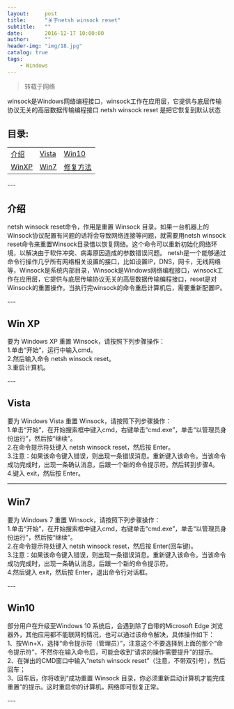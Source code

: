 ```yaml
---
layout:     post
title:      "关于netsh winsock reset"
subtitle:   ""
date:       2016-12-17 10:00:00
author:     ""
header-img: "img/18.jpg"
catalog: true
tags:
    - Windows
---
```

>转载于网络

<p>
winsock是Windows网络编程接口，winsock工作在应用层，它提供与底层传输协议无关的高层数据传输编程接口 netsh winsock reset 是把它恢复到默认状态
</p>

<h2> 目录:</h2>
<table>
<tr>
	<td><a href="#jieshao">介绍</a></td>
	<td><a href="#vista">Vista</a></td>
	<td><a href="#win10">Win10</a></td>
</tr>
<tr>
	<td><a href="#xp">WinXP</a></td>
	<td><a href="#win7">Win7</a></td>
	<td><a href="#other">修复方法</a></td>
</tr>
</table>
---

<p id="jieshao"></p>
<h2> 介绍</h2>
<p>netsh winsock reset命令，作用是重置 Winsock 目录。如果一台机器上的Winsock协议配置有问题的话将会导致网络连接等问题，就需要用netsh winsock reset命令来重置Winsock目录借以恢复网络。这个命令可以重新初始化网络环境，以解决由于软件冲突、病毒原因造成的参数错误问题。 netsh是一个能够通过命令行操作几乎所有网络相关设置的接口，比如设置IP，DNS，网卡，无线网络等，Winsock是系统内部目录，Winsock是Windows网络编程接口，winsock工作在应用层，它提供与底层传输协议无关的高层数据传输编程接口，reset是对Winsock的重置操作。当执行完winsock的命令重启计算机后，需要重新配置IP。</p>
---
<p id="xp"></p>
<h2> Win XP</h2>

<p>
要为 Windows XP 重置 Winsock，请按照下列步骤操作：<br>
1.单击“开始”，运行中输入cmd。<br>
2.然后输入命令 netsh winsock reset。<br>
3.重启计算机。<br>
</p>
---

<p id="vista"></p>
<h2>  Vista</h2>
<p>
要为 Windows Vista 重置 Winsock，请按照下列步骤操作：<br>
1.单击“开始”，在开始搜索框中键入cmd，右键单击“cmd.exe”，单击“以管理员身份运行”，然后按“继续”。<br>
2.在命令提示符处键入 netsh winsock reset，然后按 Enter。<br>
3.注意：如果该命令键入错误，则出现一条错误消息。重新键入该命令。当该命令成功完成时，出现一条确认消息，后跟一个新的命令提示符。然后转到步骤4。<br>
4.键入 exit，然后按 Enter。
</p>

---
<p id="win7"></p>
<h2>  Win7</h2>
<p>要为 Windows 7 重置 Winsock，请按照下列步骤操作：<br>
1.单击“开始”，在开始搜索框中键入cmd，右键单击“cmd.exe”，单击“以管理员身份运行”，然后按“继续”。<br>
2.在命令提示符处键入 netsh winsock reset，然后按 Enter(回车键)。<br>
3.注意：如果该命令键入错误，则出现一条错误消息。重新键入该命令。当该命令成功完成时，出现一条确认消息，后跟一个新的命令提示符。<br>
4.然后键入 exit，然后按 Enter，退出命令行对话框。<br>
</p>
---
<p id="win10"></p>
<h2>  Win10</h2>
<p>
部分用户在升级至Windows 10 系统后，会遇到除了自带的Microsoft Edge 浏览器外，其他应用都不能联网的情况，也可以通过该命令解决，具体操作如下：<br>
1、按Win+X，选择“命令提示符（管理员）”，注意这个不要选择到上面的那个“命令提示符”，不然你在输入命令后，可能会收到“请求的操作需要提升”的提示。<br>
2、在弹出的CMD窗口中输入“netsh winsock reset”（注意，不带双引号），然后回车；<br>
3、回车后，你将收到“成功重置 Winsock 目录，你必须重新启动计算机才能完成重置”的提示。这时重启你的计算机，网络即可恢复正常。 <br>
</p>
---





